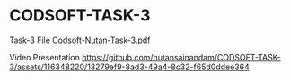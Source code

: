 # CODSOFT-TASK-3

Task-3 File 
[Codsoft-Nutan-Task-3.pdf](https://github.com/nutansainandam/CODSOFT-TASK-3/files/15448342/Codsoft-Nutan-Task-3.pdf)

Video Presentation
https://github.com/nutansainandam/CODSOFT-TASK-3/assets/116348220/13279ef9-8ad3-49a4-8c32-f65d0ddee364

